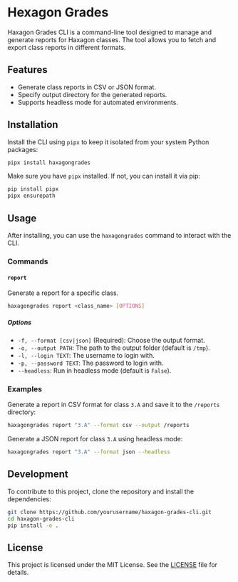 # Hexagon Grades



Haxagon Grades CLI is a command-line tool designed to manage and generate reports for Haxagon classes. The tool allows you to fetch and export class reports in different formats.

## Features

- Generate class reports in CSV or JSON format.
- Specify output directory for the generated reports.
- Supports headless mode for automated environments.

## Installation

Install the CLI using `pipx` to keep it isolated from your system Python packages:

```bash
pipx install haxagongrades
```

Make sure you have `pipx` installed. If not, you can install it via pip:

```bash
pip install pipx
pipx ensurepath
```

## Usage

After installing, you can use the `haxagongrades` command to interact with the CLI.

### Commands

#### `report`

Generate a report for a specific class.

```bash
haxagongrades report <class_name> [OPTIONS]
```

##### Options

- `-f, --format [csv|json]` (Required): Choose the output format.
- `-o, --output PATH`: The path to the output folder (default is `/tmp`).
- `-l, --login TEXT`: The username to login with.
- `-p, --password TEXT`: The password to login with.
- `--headless`: Run in headless mode (default is `False`).

### Examples

Generate a report in CSV format for class `3.A` and save it to the `/reports` directory:

```bash
haxagongrades report "3.A" --format csv --output /reports
```

Generate a JSON report for class `3.A` using headless mode:

```bash
haxagongrades report "3.A" --format json --headless
```

## Development

To contribute to this project, clone the repository and install the dependencies:

```bash
git clone https://github.com/yourusername/haxagon-grades-cli.git
cd haxagon-grades-cli
pip install -e .
```

## License

This project is licensed under the MIT License. See the [LICENSE](LICENSE) file for details.



